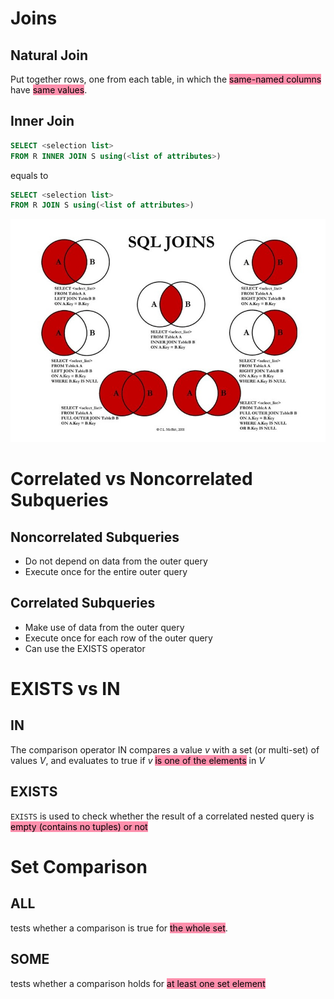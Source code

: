 # Joins

## Natural Join
Put together rows, one from each table, in which the <mark style="background: #FF5582A6;">same-named columns</mark> have <mark style="background: #FF5582A6;">same values</mark>.

## Inner Join

```SQL
SELECT <selection list>
FROM R INNER JOIN S using(<list of attributes>)
```
equals to 
```SQL
SELECT <selection list>
FROM R JOIN S using(<list of attributes>)
```

![w4_1](Graphs/w4_1.jpg)

# Correlated vs Noncorrelated Subqueries

## Noncorrelated Subqueries
- Do not depend on data from the outer query
- Execute once for the entire outer query

## Correlated Subqueries
- Make use of data from the outer query
- Execute once for each row of the outer query
- Can use the EXISTS operator

# EXISTS vs IN
## IN
The comparison operator IN compares a value $v$ with a set (or multi-set) of values $V$, and evaluates to true if $v$ <mark style="background: #FF5582A6;">is one of the elements</mark> in $V$

## EXISTS
`EXISTS` is used to check whether the result of a correlated nested query is <mark style="background: #FF5582A6;">empty (contains no tuples) or not</mark>




# Set Comparison

## ALL
tests whether a comparison is true for <mark style="background: #FF5582A6;">the whole set</mark>.

## SOME
tests whether a comparison holds for <mark style="background: #FF5582A6;">at least one set element</mark>
